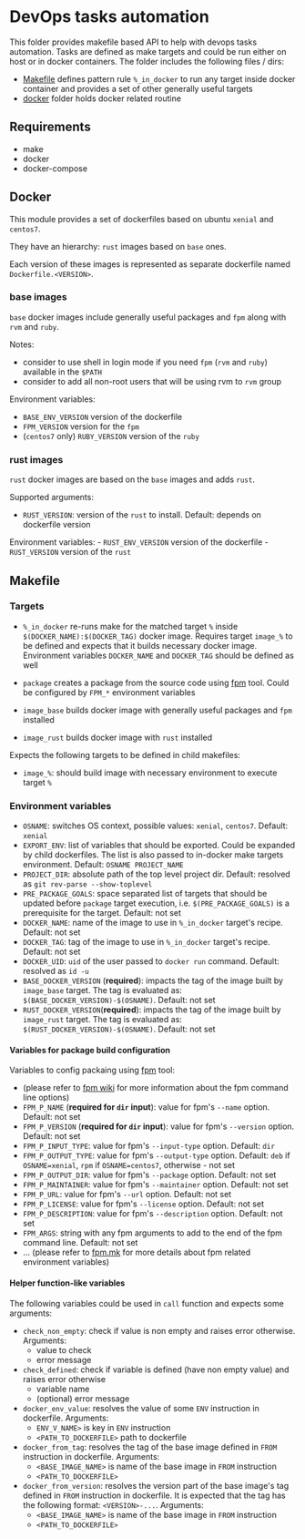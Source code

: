 # DevOps tasks automation

This folder provides makefile based API to help with devops tasks automation. Tasks are defined as make targets and could be run either on host or in docker containers. The folder includes the following files / dirs:
- [Makefile](Makefile) defines pattern rule `%_in_docker` to run any target inside docker container and provides a set of other generally useful targets
- [docker](docker) folder holds docker related routine

## Requirements

- make
- docker
- docker-compose

## Docker

This module provides a set of dockerfiles based on ubuntu `xenial` and `centos7`.

They have an hierarchy: `rust` images based on `base` ones.

Each version of these images is represented as separate dockerfile named `Dockerfile.<VERSION>`.

### **base** images

`base` docker images include generally useful packages and `fpm` along with `rvm` and `ruby`.

Notes:
  - consider to use shell in login mode if you need `fpm` (`rvm` and `ruby`) available in the `$PATH`
  - consider to add all non-root users that will be using rvm to `rvm` group

Environment variables:
  - `BASE_ENV_VERSION` version of the dockerfile
  - `FPM_VERSION` version for the `fpm`
  - (`centos7` only) `RUBY_VERSION` version of the `ruby`

### **rust** images

`rust` docker images are based on the `base` images and adds `rust`.

Supported arguments:
  - `RUST_VERSION`: version of the `rust` to install. Default: depends on dockerfile version

  Environment variables:
    - `RUST_ENV_VERSION` version of the dockerfile
    - `RUST_VERSION` version of the `rust`

## Makefile

### Targets

- `%_in_docker` re-runs make for the matched target `%` inside `$(DOCKER_NAME):$(DOCKER_TAG)` docker image. Requires target `image_%` to be defined and expects that it builds necessary docker image. Environment variables `DOCKER_NAME` and `DOCKER_TAG` should be defined as well
- `package` creates a package from the source code using [fpm][a1feb9f1] tool. Could be configured by `FPM_*` environment variables
- `image_base` builds docker image with generally useful packages and `fpm` installed
- `image_rust` builds docker image with `rust` installed

  [a1feb9f1]: https://github.com/jordansissel/fpm "fpm"

Expects the following targets to be defined in child makefiles:
- `image_%`: should build image with necessary environment to execute target `%`

### Environment variables

- `OSNAME`: switches OS context, possible values: `xenial`, `centos7`. Default: `xenial`
- `EXPORT_ENV`: list of variables that should be exported. Could be expanded by child dockerfiles. The list is also passed to in-docker make targets environment. Default: `OSNAME PROJECT_NAME`
- `PROJECT_DIR`: absolute path of the top level project dir. Default: resolved as `git rev-parse --show-toplevel`
- `PRE_PACKAGE_GOALS`: space separated list of targets that should be updated before `package` target execution, i.e. ``$(PRE_PACKAGE_GOALS)`` is a prerequisite for the target. Default: not set
- `DOCKER_NAME`: name of the image to use in `%_in_docker` target's recipe. Default: not set
- `DOCKER_TAG`: tag of the image to use in `%_in_docker` target's recipe. Default: not set
- `DOCKER_UID`: `uid` of the user passed to `docker run` command. Default: resolved as `id -u`
- `BASE_DOCKER_VERSION` (**required**): impacts the tag of the image built by `image_base` target. The tag is evaluated as: `$(BASE_DOCKER_VERSION)-$(OSNAME)`. Default: not set
- `RUST_DOCKER_VERSION`(**required**): impacts the tag of the image built by `image_rust` target. The tag is evaluated as: `$(RUST_DOCKER_VERSION)-$(OSNAME)`. Default: not set

#### Variables for package build configuration

Variables to config packaing using [fpm][a1feb9f1] tool:
  - (please refer to [fpm wiki][3c28cd3e] for more information about the fpm command line options)
  - `FPM_P_NAME` (**required for `dir` input**): value for fpm's `--name` option. Default: not set
  - `FPM_P_VERSION` (**required for `dir` input**): value for fpm's `--version` option. Default: not set
  - `FPM_P_INPUT_TYPE`: value for fpm's `--input-type` option. Default: `dir`
  - `FPM_P_OUTPUT_TYPE`: value for fpm's `--output-type` option. Default: `deb` if `OSNAME=xenial`, `rpm` if `OSNAME=centos7`, otherwise - not set
  - `FPM_P_OUTPUT_DIR`: value for fpm's `--package` option. Default: not set
  - `FPM_P_MAINTAINER`: value for fpm's `--maintainer` option. Default: not set
  - `FPM_P_URL`: value for fpm's `--url` option. Default: not set
  - `FPM_P_LICENSE`: value for fpm's `--license` option. Default: not set
  - `FPM_P_DESCRIPTION`: value for fpm's `--description` option. Default: not set
  - `FPM_ARGS`: string with any fpm arguments to add to the end of the fpm command line. Default: not set
  - ... (please refer to [fpm.mk](fpm.mk) for more details about fpm related environment variables)

  [3c28cd3e]: https://github.com/jordansissel/fpm/wiki "fpm wiki"

#### Helper function-like variables

The following variables could be used in `call` function and expects some arguments:
- `check_non_empty`: check if value is non empty and raises error otherwise. Arguments:
  - value to check
  - error message
- `check_defined`: check if variable is defined (have non empty value) and raises error otherwise
  - variable name
  - (optional) error message
- `docker_env_value`:  resolves the value of some `ENV` instruction in dockerfile. Arguments:
  - `ENV_V_NAME>` is key in `ENV` instruction
  - `<PATH_TO_DOCKERFILE>` path to dockerfile
- `docker_from_tag`: resolves the tag of the base image defined in `FROM` instruction in dockerfile. Arguments:
  - `<BASE_IMAGE_NAME>` is name of the base image in `FROM` instruction
  - `<PATH_TO_DOCKERFILE>`
- `docker_from_version`: resolves the version part of the base image's tag defined in `FROM` instruction in dockerfile. It is expected that the tag has the following format: `<VERSION>-...`. Arguments:
  - `<BASE_IMAGE_NAME>` is name of the base image in `FROM` instruction
  - `<PATH_TO_DOCKERFILE>`
